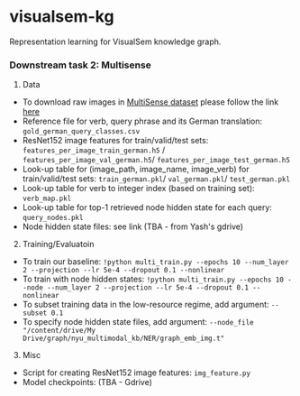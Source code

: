 # visualsem-kg
Representation learning for VisualSem knowledge graph.

### Downstream task 2: Multisense
1. Data
- To download raw images in [MultiSense dataset](https://github.com/spandanagella/multisense) please follow the link [here](https://drive.google.com/open?id=1e0ebK7KWlBzlc0j2u3CpXWJ0zVupPxM9)
- Reference file for verb, query phrase and its German translation: ```gold_german_query_classes.csv```
- ResNet152 image features for train/valid/test sets: ```features_per_image_train_german.h5``` / ```features_per_image_val_german.h5```/ ```features_per_image_test_german.h5```
- Look-up table for (image_path, image_name, image_verb) for train/valid/test sets: ```train_german.pkl```/ ```val_german.pkl```/ ```test_german.pkl```
- Look-up table for verb to integer index (based on training set): ```verb_map.pkl```
- Look-up table for top-1 retrieved node hidden state for each query: ```query_nodes.pkl```
- Node hidden state files: see link (TBA - from Yash's gdrive)

2. Training/Evaluatoin
- To train our baseline: ```!python multi_train.py --epochs 10 --num_layer 2 --projection --lr 5e-4 --dropout 0.1 --nonlinear```
- To train with node hidden states: ```!python multi_train.py --epochs 10 --node --num_layer 2 --projection --lr 5e-4 --dropout 0.1 --nonlinear```
- To subset training data in the low-resource regime, add argument: ```--subset 0.1```
- To specify node hidden state files, add argument: ```--node_file "/content/drive/My Drive/graph/nyu_multimodal_kb/NER/graph_emb_img.t"```

3. Misc
- Script for creating ResNet152 image features: ```img_feature.py```
- Model checkpoints: (TBA - Gdrive)
